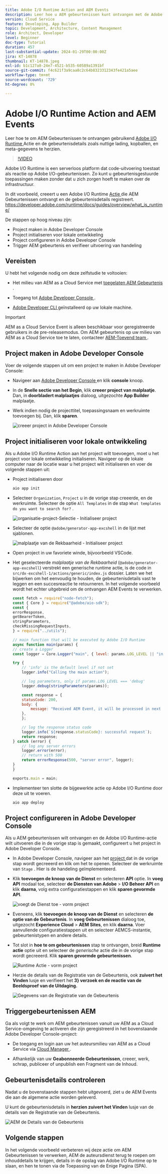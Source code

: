 ```yaml
---
title: Adobe I/O Runtime Action and AEM Events
description: Leer hoe u AEM gebeurtenissen kunt ontvangen met de Adobe I/O Runtime-actie en bekijk de gebeurtenisdetails zoals payload, headers en metagegevens.
version: Cloud Service
feature: Developing, App Builder
topic: Development, Architecture, Content Management
role: Architect, Developer
level: Beginner
doc-type: Tutorial
duration: 457
last-substantial-update: 2024-01-29T00:00:00Z
jira: KT-14878
thumbnail: KT-14878.jpeg
exl-id: b1c127a8-24e7-4521-b535-60589a1391bf
source-git-commit: f4c621f3a9caa8c2c64b8323312343fe421a5aee
workflow-type: tm+mt
source-wordcount: '729'
ht-degree: 0%

---
```


# Adobe I/O Runtime Action and AEM Events

Leer hoe te om AEM Gebeurtenissen te ontvangen gebruikend [ Adobe I/O Runtime ](https://developer.adobe.com/runtime/docs/guides/overview/what_is_runtime/) Actie en de gebeurtenisdetails zoals nuttige lading, kopballen, en meta-gegevens te herzien.

>[!VIDEO](https://video.tv.adobe.com/v/3427053?quality=12&learn=on)

Adobe I/O Runtime is een serverloos platform dat code-uitvoering toestaat als reactie op Adobe I/O-gebeurtenissen. Zo kunt u gebeurtenisgestuurde toepassingen maken zonder dat u zich zorgen hoeft te maken over de infrastructuur.

In dit voorbeeld, creeert u een Adobe I/O Runtime [ Actie ](https://developer.adobe.com/runtime/docs/guides/using/creating_actions/) die AEM Gebeurtenissen ontvangt en de gebeurtenisdetails registreert.
https://developer.adobe.com/runtime/docs/guides/overview/what_is_runtime/

De stappen op hoog niveau zijn:

- Project maken in Adobe Developer Console
- Project initialiseren voor lokale ontwikkeling
- Project configureren in Adobe Developer Console
- Trigger AEM gebeurtenis en verifieer uitvoering van handeling

## Vereisten

U hebt het volgende nodig om deze zelfstudie te voltooien:

- Het milieu van AEM as a Cloud Service met [ toegelaten AEM Gebeurtenis ](https://developer.adobe.com/experience-cloud/experience-manager-apis/guides/events/#enable-aem-events-on-your-aem-cloud-service-environment).

- Toegang tot [ Adobe Developer Console ](https://developer.adobe.com/developer-console/docs/guides/getting-started/).

- [ Adobe Developer CLI ](https://developer.adobe.com/runtime/docs/guides/tools/cli_install/) geïnstalleerd op uw lokale machine.

>[!IMPORTANT]
>
>AEM as a Cloud Service Event is alleen beschikbaar voor geregistreerde gebruikers in de pre-releasemodus. Om AEM gebeurtenis op uw milieu van AEM as a Cloud Service toe te laten, contacteer [ AEM-Toevend team ](mailto:grp-aem-events@adobe.com).

## Project maken in Adobe Developer Console

Voer de volgende stappen uit om een project te maken in Adobe Developer Console:

- Navigeer aan [ Adobe Developer Console ](https://developer.adobe.com/) en klik **console** knoop.

- In de **Snelle sectie van het Begin**, klik **creeer project van malplaatje**. Dan, in **doorbladert malplaatjes** dialoog, uitgezochte **App Builder** malplaatje.

- Werk indien nodig de projecttitel, toepassingsnaam en werkruimte toevoegen bij. Dan, klik **sparen**.

  ![ creeer project in Adobe Developer Console ](../assets/examples/runtime-action/create-project.png)


## Project initialiseren voor lokale ontwikkeling

Als u Adobe I/O Runtime Action aan het project wilt toevoegen, moet u het project voor lokale ontwikkeling initialiseren. Navigeer op de lokale computer naar de locatie waar u het project wilt initialiseren en voer de volgende stappen uit:

- Project initialiseren door

  ```bash
  aio app init
  ```

- Selecteer `Organization`, `Project` u in de vorige stap creeerde, en de werkruimte. Selecteer de optie `All Templates` in de stap `What templates do you want to search for?` .

  ![ organisatie-project-Selectie - Initialiseer project ](../assets/examples/runtime-action/all-templates.png)

- Selecteer de optie `@adobe/generator-app-excshell` in de lijst met sjablonen.

  ![ malplaatje van de Rekbaarheid - Initialiseer project ](../assets/examples/runtime-action/extensibility-template.png)

- Open project in uw favoriete winde, bijvoorbeeld VSCode.

- Het geselecteerde _malplaatje van de Rekbaarheid_ (`@adobe/generator-app-excshell`) verstrekt een generische runtime actie, is de code in `src/dx-excshell-1/actions/generic/index.js` dossier. Laten we het bijwerken om het eenvoudig te houden, de gebeurtenisdetails vast te leggen en een succesreactie te retourneren. In het volgende voorbeeld wordt het echter uitgebreid om de ontvangen AEM Events te verwerken.

  ```javascript
  const fetch = require("node-fetch");
  const { Core } = require("@adobe/aio-sdk");
  const {
  errorResponse,
  getBearerToken,
  stringParameters,
  checkMissingRequestInputs,
  } = require("../utils");
  
  // main function that will be executed by Adobe I/O Runtime
  async function main(params) {
  // create a Logger
  const logger = Core.Logger("main", { level: params.LOG_LEVEL || "info" });
  
  try {
      // 'info' is the default level if not set
      logger.info("Calling the main action");
  
      // log parameters, only if params.LOG_LEVEL === 'debug'
      logger.debug(stringParameters(params));
  
      const response = {
      statusCode: 200,
      body: {
          message: "Received AEM Event, it will be processed in next example",
      },
      };
  
      // log the response status code
      logger.info(`${response.statusCode}: successful request`);
      return response;
  } catch (error) {
      // log any server errors
      logger.error(error);
      // return with 500
      return errorResponse(500, "server error", logger);
  }
  }
  
  exports.main = main;
  ```

- Implementeer ten slotte de bijgewerkte actie op Adobe I/O Runtime door deze uit te voeren.

  ```bash
  aio app deploy
  ```

## Project configureren in Adobe Developer Console

Als u AEM gebeurtenissen wilt ontvangen en de Adobe I/O Runtime-actie wilt uitvoeren die in de vorige stap is gemaakt, configureert u het project in Adobe Developer Console.

- In Adobe Developer Console, navigeer aan het [ project ](https://developer.adobe.com/console/projects) dat in de vorige stap wordt gecreeerd en klik om het te openen. Selecteer de werkruimte van `Stage` . Hier is de handeling geïmplementeerd.

- Klik **toevoegen de knoop van de Dienst** en selecteren **API** optie. In **voeg API** modaal toe, selecteer **de Diensten van Adobe** > **I/O Beheer API** en klik **daarna**, volg extra configuratiestappen en klik **sparen gevormde API**.

  ![ voegt de Dienst toe - vorm project ](../assets/examples/runtime-action/add-io-management-api.png)

- Eveneens, klik **toevoegen de knoop van de Dienst** en selecteren **de optie van de Gebeurtenis**. In **voeg Gebeurtenissen** dialoog toe, uitgezocht **Experience Cloud** > **AEM Sites**, en klik **daarna**. Voer aanvullende configuratiestappen uit en selecteer AEMCS-instantie, gebeurtenistypen en andere details.

- Tot slot in **hoe te om gebeurtenissen** stap te ontvangen, breid **Runtime actie** optie uit en selecteer de _generische_ actie die in de vorige stap wordt gecreeerd. Klik **sparen gevormde gebeurtenissen**.

  ![ Runtime Actie - vorm project ](../assets/examples/runtime-action/select-runtime-action.png)

- Herzie de details van de Registratie van de Gebeurtenis, ook **zuivert het Vinden** lusje en verifieert het **3} verzoek en de reactie van de Beeldsproef van de Uitdaging.**

  ![ Gegevens van de Registratie van de Gebeurtenis ](../assets/examples/runtime-action/debug-tracing-challenge-probe.png)


## Triggergebeurtenissen AEM

Ga als volgt te werk om AEM gebeurtenissen vanuit uw AEM as a Cloud Service-omgeving te activeren die zijn geregistreerd in het bovenstaande Adobe Developer Console-project:

- De toegang en login aan uw het auteursmilieu van AEM as a Cloud Service via [ Cloud Manager ](https://my.cloudmanager.adobe.com/).

- Afhankelijk van uw **Geabonneerde Gebeurtenissen**, creeer, werk, schrap, publiceer of unpublish een Fragment van de Inhoud.

## Gebeurtenisdetails controleren

Nadat u de bovenstaande stappen hebt uitgevoerd, ziet u de AEM Events die aan de algemene actie worden geleverd.

U kunt de gebeurtenisdetails in **herzien zuivert het Vinden** lusje van de details van de Registratie van de Gebeurtenis.

![ AEM de Details van de Gebeurtenis ](../assets/examples/runtime-action/aem-event-details.png)


## Volgende stappen

In het volgende voorbeeld verbeteren wij deze actie om AEM Gebeurtenissen te verwerken, AEM de auteursdienst terug te roepen om inhouddetails te krijgen, details in de opslag van Adobe I/O Runtime op te slaan, en hen te tonen via de Toepassing van de Enige Pagina (SPA).
